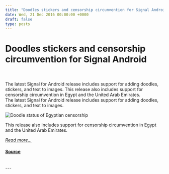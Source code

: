 ```yaml
---
title: "Doodles stickers and censorship circumvention for Signal Android"
date: Wed, 21 Dec 2016 00:00:00 +0000
draft: false
type: posts
---
```

# Doodles stickers and censorship circumvention for Signal Android

<br/>

<br/>
 The latest Signal for Android release includes support for adding doodles, stickers, and text to images. This release also includes support for censorship circumvention in Egypt and the United Arab Emirates. 
<br/>
The latest Signal for Android release includes support for adding doodles, stickers, and text to images.

![Doodle status of Egyptian censorship](/blog/images/censorship.jpg)

This release also includes support for censorship circumvention in Egypt and the United Arab Emirates.

[_Read more..._](https://signal.org/blog/doodles-stickers-censorship/)

#### [Source](https://signal.org/blog/doodles-stickers-censorship/)

<br/>
---
